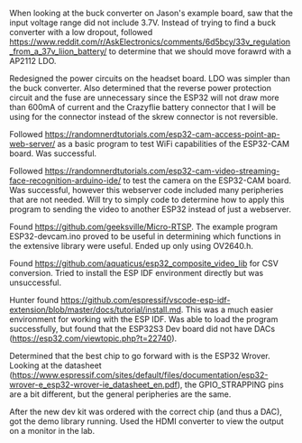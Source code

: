 When looking at the buck converter on Jason's example board, saw that the input voltage range did not include 3.7V. Instead of trying to find a buck converter with a low dropout, followed https://www.reddit.com/r/AskElectronics/comments/6d5bcy/33v_regulation_from_a_37v_liion_battery/ to determine that we should move forawrd with a AP2112 LDO.

Redesigned the power circuits on the headset board. LDO was simpler than the buck converter. Also determined that the reverse power protection circuit and the fuse are unnecessary since the ESP32 will not draw more than 600mA of current and the Crazyflie battery connector that I will be using for the connector instead of the skrew connector is not reversible.

Followed https://randomnerdtutorials.com/esp32-cam-access-point-ap-web-server/ as a basic program to test WiFi capabilities of the ESP32-CAM board.
Was successful.

Followed https://randomnerdtutorials.com/esp32-cam-video-streaming-face-recognition-arduino-ide/ to test the camera on the ESP32-CAM board.
Was successful, however this webserver code included many peripheries that are not needed. Will try to simply code to determine how to apply this program to sending the video to another ESP32 instead of just a webserver. 

Found https://github.com/geeksville/Micro-RTSP. The example program ESP32-devcam.ino proved to be useful in determining which functions in the extensive library were useful. Ended up only using OV2640.h.

Found https://github.com/aquaticus/esp32_composite_video_lib for CSV conversion. Tried to install the ESP IDF environment directly but was unsuccessful.

Hunter found https://github.com/espressif/vscode-esp-idf-extension/blob/master/docs/tutorial/install.md. This was a much easier environment for working with the ESP IDF. Was able to load the program successfully, but found that the ESP32S3 Dev board did not have DACs (https://esp32.com/viewtopic.php?t=22740).

Determined that the best chip to go forward with is the ESP32 Wrover. Looking at the datasheet (https://www.espressif.com/sites/default/files/documentation/esp32-wrover-e_esp32-wrover-ie_datasheet_en.pdf), the GPIO_STRAPPING pins are a bit different, but the general peripheries are the same.

After the new dev kit was ordered with the correct chip (and thus a DAC), got the demo library running. Used the HDMI converter to view the output on a monitor in the lab.
